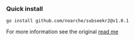 ### Quick install

`go install github.com/noarche/subseekr2@v1.0.1`



For more information see the original [read me](https://github.com/noarche/subseekr)
